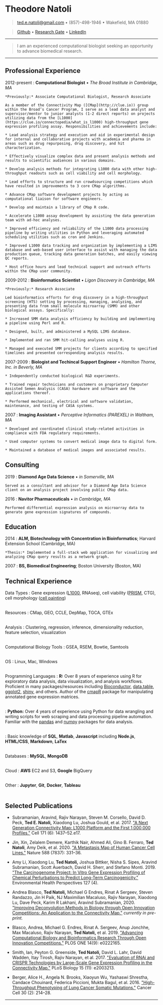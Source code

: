 Theodore Natoli
============

<!-- contact info center justified -->
> [ted.e.natoli@gmail.com](mailto:ted.e.natoli@gmail.com) • (857)-498-1946 • Wakefield, MA 01880

> [Github](https://github.com/tnat1031) • [Research Gate](https://www.researchgate.net/profile/Ted_Natoli2) • [LinkedIn](https://www.linkedin.com/in/ted-natoli-compbio)


<!-- quote or summary statement set off by horizontal lines -->

----

>  I am an experienced computational biologist seeking an opportunity to advance biomedical research.

----


Professional Experience
----------

2012-present
:   **Computational Biologist** • *The Broad Institute in Cambridge, MA*

    *Previously:* Associate Computational Biologist, Research Associate

    As a member of the Connectivity Map ([CMap](http://clue.io)) group within the Broad’s Cancer Program, I serve as a lead data analyst and supervisor/mentor to junior analysts (1-2 direct reports) on projects utilizing data from the [L1000](https://clue.io/connectopedia/what_is_l1000) high-throughput gene expression profiling assay. Responsibilities and achievements include:

    * Lead analysis strategy and execution and aid in experimental design for internal and collaborative projects with academia and pharma in areas such as drug repurposing, drug discovery, and hit characterization.

    * Effectively visualize complex data and present analysis methods and results to scientific audiences in various domains.

    * Develop analysis methods for integrating L1000 data with other high-throughput readouts such as cell viability and cell morphology.

    * Lead efforts to structure and run crowdsourcing competitions which have resulted in improvements to 3 core CMap algorithms. 

    * Advance CMap software development projects by acting as computational liaison for software engineers.

    * Develop and maintain a library of CMap R code.

    * Accelerate L1000 assay development by assisting the data generation team with ad-hoc analyses.

    * Improved efficiency and reliability of the L1000 data processing pipeline by writing utilities in Python and leveraging automated scheduling utilities such as cron and Jenkins.

    * Improved L1000 data tracking and organization by implementing a LIMS database and web-based user interface to assist with managing the data production queue, tracking data generation batches, and easily viewing QC reports. 

    * Host office hours and lead technical support and outreach efforts within the CMap user community.


<!-- split out RA position at Broad? -->

2009-2012
:    **Bioinformatics Scientist** • *Ligon Discovery in Cambridge, MA*

    *Previously:* Research Associate

    Led bioinformatics efforts for drug discovery in a high-throughput screening (HTS) setting by processing, managing, analyzing, and presenting data from small molecule microarray (SMM) and other biological assays. Specifically:

    * Increased SMM data analysis efficiency by building and implementing a pipeline using Perl and R. 
    
    * Designed, built, and administered a MySQL LIMS database.
    
    * Implemented and ran SMM hit-calling analyses using R.
    
    * Managed and executed SMM projects for clients according to specified timelines and presented corresponding analysis results.



2007-2009
:   **Biologist and Techincal Support Engineer** • *Hamilton Thorne, Inc. in Beverly, MA*

    * Independently conducted biological R&D experiments. 
    
    * Trained repair technicians and customers on proprietary Computer Assisted Semen Analysis (CASA) hardware and software and the applications thereof.
    
    * Performed mechanical, electrical and software validation, maintenance, and testing of CASA systems. 



2007
:   **Imaging Assistant** • *Perceptive Informatics (PAREXEL) in Waltham, MA*

    * Developed and coordinated clinical study-related activities in compliance with FDA regulatory requirements.
    
    * Used computer systems to convert medical image data to digital form.

    * Maintained a database of medical images and associated results.


Consulting
----------

2019
:   **Diamond Age Data Science** • *in Somerville, MA*

    Served as a consultant and advisor for a Diamond Age Data Science client on an analysis project involving public CMap data.


2016
:   **Navitor Pharmaceuticals** • *in Cambridge, MA*

    Performed differential expression analysis on microarray data to generate gene expression signatures of compounds.





Education
---------

2014 
:   **ALM, Biotechnology with Concentration in Bioinformatics**; Harvard Extension School (Cambridge, MA)

    *Thesis:* Implemented a full-stack web application for visualizing and analyzing CMap query results as a network graph.

2007
:   **BS, Biomedical Engineering**; Boston University (Boston, MA)



Technical Experience
--------------------

<!-- breaks at end of line add a litte breathing room around sections -->

Data Types
:    Gene expression ([L1000](https://clue.io/connectopedia/what_is_l1000), RNAseq), cell viability ([PRISM](https://depmap.org/portal/prism/), CTG), cell morphology ([cell painting](https://www.ncbi.nlm.nih.gov/pubmed/27560178))<br></br>

<!-- existing resources I've worked with, might want to update to include links -->
Resources
:    CMap, GEO, CCLE, DepMap, TGCA, GTEx<br></br>

Analysis
:    Clustering, regression, inference, dimensionality reduction, feature selection, visualization<br></br>

Computational Biology Tools
:    GSEA, RSEM, Bowtie, Samtools<br></br>

OS
:    Linux, Mac, Windows<br></br>

Programming Languages
:   **R:** Over 8 years of experience using R for exploratory data analysis, data visualization, and analysis workflows. Proficient in many packages/resources including [Bioconductor](https://www.bioconductor.org/), [data.table](https://cran.r-project.org/web/packages/data.table/vignettes/datatable-intro.html), [ggplot2](https://ggplot2.tidyverse.org/), [shiny](https://shiny.rstudio.com/), and others. Author of the [cmapR](http://bioconductor.org/packages/3.11/bioc/html/cmapR.html) package for manipulating annotated gene expression matrices.<br></br>

:   **Python:** Over 4 years of experience using Python for data wrangling and writing scripts for web scraping and data processing pipeline automation. Familiar with the [pandas](https://pandas.pydata.org/) and [numpy](https://www.numpy.org/) packages for data analysis.<br></br>

:   Basic knowledge of **SQL**, **Matlab**, **Javascript** including **Node.js**, **HTML/CSS**, **Markdown**, **LaTex**<br></br>

Databases
:    **MySQL**, **MongoDB**<br></br>


Cloud
:    **AWS** EC2 and S3, **Google** BigQuery<br></br>

Other
:    **Jupyter**, **Git**, **Docker**, **Tableau**<br></br>




Selected Publications
----------

* Subramanian, Aravind, Rajiv Narayan, Steven M. Corsello, David D. Peck, **Ted E. Natoli,** Xiaodong Lu, Joshua Gould, et al. 2017. ["A Next Generation Connectivity Map: L1000 Platform and the First 1,000,000 Profiles."](https://www.ncbi.nlm.nih.gov/pubmed/29195078) Cell 171 (6): 1437–52.e17.

* Jin, Xin, Zelalem Demere, Karthik Nair, Ahmed Ali, Gino B. Ferraro, **Ted Natoli**, Amy Deik, et al. 2020. ["A Metastasis Map of Human Cancer Cell Lines."](http://dx.doi.org/10.1038/s41586-020-2969-2) Nature 588 (7837): 331–36.

* Amy Li, Xiaodong Lu, **Ted Natoli,** Joshua Bittker, Nisha S. Sipes, Aravind Subramanian, Scott Auerbach, David H. Sherr, and Stefano Monti. 2019. ["The Carcinogenome Project: In Vitro Gene Expression Profiling of Chemical Perturbations to Predict Long-Term Carcinogenicity."](https://www.ncbi.nlm.nih.gov/pubmed/30964323) Environmental Health Perspectives 127 (4).

* Andrea Blasco, **Ted Natoli,** Michael G Endres, Rinat A Sergeev, Steven Randazzo, Jin H Paik, NJ Maximilian Macaluso, Rajiv Narayan, Xiaodong Lu, Dave Peck, Karim R Lakhani, Aravind Subramanian, 2020. ["Improving Deconvolution Methods in Biology through Open Innovation Competitions: An Application to the Connectivity Map."](https://doi.org/10.1101/2020.01.10.897363) *currently in pre-print.*

* Blasco, Andrea, Michael G. Endres, Rinat A. Sergeev, Anup Jonchhe, Max Macaluso, Rajiv Narayan, **Ted Natoli,** et al. 2019. ["Advancing Computational Biology and Bioinformatics Research Through Open Innovation Competitions."](https://journals.plos.org/plosone/article?id=10.1371/journal.pone.0222165) PLOS ONE 14(9): e0222165.

<!-- * Litichevskiy, Lev, Ryan Peckner, Jennifer G. Abelin, Jacob K. Asiedu, Amanda L. Creech, John F. Davis, Desiree Davison, et al. 2018. ["A Library of Phosphoproteomic and Chromatin Signatures for Characterizing Cellular Responses to Drug Perturbations."](https://www.ncbi.nlm.nih.gov/pubmed/29655704) Cell Systems 6 (4): 424–43.e7. -->

* Smith, Ian, Peyton G. Greenside, **Ted Natoli,** David L. Lahr, David Wadden, Itay Tirosh, Rajiv Narayan, et al. 2017. ["Evaluation of RNAi and CRISPR Technologies by Large-Scale Gene Expression Profiling in the Connectivity Map."](https://www.ncbi.nlm.nih.gov/pubmed/29190685) PLoS Biology 15 (11): e2003213.

* Berger, Alice H., Angela N. Brooks, Xiaoyun Wu, Yashaswi Shrestha, Candace Chouinard, Federica Piccioni, Mukta Bagul, et al. 2016. ["High-Throughput Phenotyping of Lung Cancer Somatic Mutations."](https://www.ncbi.nlm.nih.gov/pubmed/27478040) Cancer Cell 30 (2): 214–28.



----


